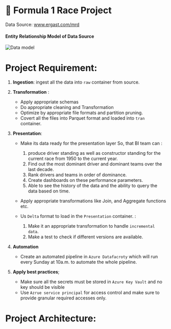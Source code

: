 # 🚀 Formula 1 Race Project 
Data Source: www.ergast.com/mrd 


#### Entity Relationship Model of Data Source
![Data model](http://ergast.com/images/ergast_db.png)


# Project Requirement:
 1) **Ingestion**: ingest all the data into `raw` container from source.
 2) **Transformation** :
    - Apply appropriate schemas
    - Do appropriate cleaning and Transformation
    - Optimize by appropriate file formats and partition pruning.  
    - Covert all the files into Parquet format and loaded into `tran` container.
  3) **Presentation**:
      - Make its data ready for the presentation layer So, that  BI team can  :
         1) produce driver standing as well as constructor standing for the current race from 1950 to the current year.
         2) Find out the most dominant driver and dominant teams over the last decade.
         3) Rank drivers and teams in order of dominance.
         4) Create dashboards on these performance parameters.
         5) Able to see the history of the data and the ability to query the data based on time. 
      

      -  Apply appropriate transformations like Join, and Aggregate functions etc.
      -  Us `Delta` format to load in the `Presentation` container. :
         1)  Make it an appropriate transformation to handle `incremental data`.
         2)  Make a  test to check if different versions are available.
       
  4) **Automation**
     - Create an automated pipeline in `Azure Datafacroty` which will run every Sunday at 10a.m. to automate the whole pipeline. 
       
  5) **Apply best practices**; 
      - Make sure all the  secrets must be stored in `Azure Key Vault` and no key should be visible 
      - Use `Azrue service principal` for access control and make sure to provide granular  required accesses only. 
  
            
# Project Architecture:

  
      


